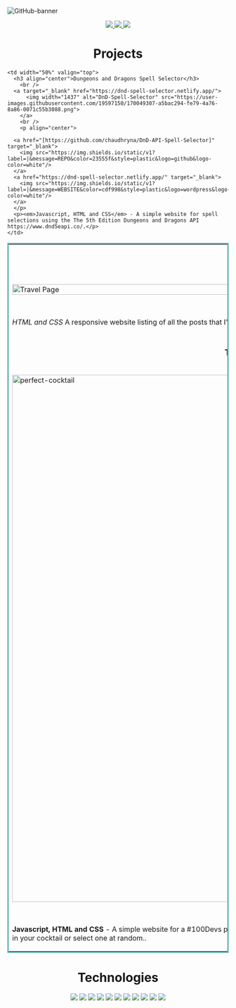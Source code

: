 ![GitHub-banner](https://user-images.githubusercontent.com/19597150/170040589-92e5d106-719b-4455-b7b2-4bf69279f52e.jpeg)

<p align="center">
<!--   <a href="https://nancychaudhry.com" target="_blank">
    <img src="https://img.shields.io/static/v1?label=|&message=WEBSITE&color=23555f&style=plastic&logo=react&logo-color=white"/>
  </a> -->
  <a href="https://www.linkedin.com/in/nancy-chaudhry14/" target="_blank">
    <img src="https://img.shields.io/static/v1?label=|&message=LINKED-IN&color=cdf998&style=plastic&logo=linkedin&logo-color=white"/>
  </a>
  <a href="https://twitter.com/Ch14Nancy" target="_blank">
    <img src="https://img.shields.io/static/v1?label=|&message=TWITTER&color=23555f&style=plastic&logo=twitter&logo-color=white"/>
  </a>
  <a href="https://angel.co/u/nancy-chaudhry" target="_blank">
      <img src="https://img.shields.io/static/v1?label=|&message=ANGEL-LIST&color=cdf998&style=plastic&logo=angellist&logo-color=white"/>
  </a>
</p>


<h1 align="center">Projects</h1>
<table bordercolor="#66b2b2">
  
  <tr>
    <td width="50%" valign="top">
      <h3 align="center">Travel Page</h3>
        <br />
        <a target="_blank" href="https://chaudhryna.github.io/travel-page/">
            <img src="images/gif1.gif" width="100%" alt="Travel Page"/>
        </a>
        <br />
        <p align="center">
     <a href="https://github.com/chaudhryna/travel-page" target="_blank">
       <img src="https://img.shields.io/static/v1?label=|&message=REPO&color=23555f&style=plastic&logo=github&logo-color=white"/>
    </a>  
     <a href="https://chaudhryna.github.io/travel-page/" target="_blank">
    <img src="https://img.shields.io/static/v1?label=|&message=WEBSITE&color=cdf998&style=plastic&logo=wordpress&logo-color=white"/>
  </a>
      </p>
      <p><em>HTML and CSS</em> A responsive website listing of all the posts that I've been stationed at while working at the Department of State using just HTML and CSS!</p>
    </td>
    
    
    <td width="50%" valign="top">
      <h3 align="center">Dungeons and Dragons Spell Selector</h3>
        <br />
      <a target="_blank" href="https://dnd-spell-selector.netlify.app/">
          <img width="1437" alt="DnD-Spell-Selector" src="https://user-images.githubusercontent.com/19597150/170049307-a5bac294-fe79-4a76-8a86-0071c55b3088.png">
        </a>
        <br />
        <p align="center">
          
      <a href="[https://github.com/chaudhryna/DnD-API-Spell-Selector]" target="_blank">
        <img src="https://img.shields.io/static/v1?label=|&message=REPO&color=23555f&style=plastic&logo=github&logo-color=white"/>
      </a>
      <a href="https://dnd-spell-selector.netlify.app/" target="_blank">
        <img src="https://img.shields.io/static/v1?label=|&message=WEBSITE&color=cdf998&style=plastic&logo=wordpress&logo-color=white"/>
      </a>
      </p>
      <p><em>Javascript, HTML and CSS</em> - A simple website for spell selections using the The 5th Edition Dungeons and Dragons API https://www.dnd5eapi.co/.</p>
    </td>
    
    
  </tr>
  
  <tr>
    <td width="50%" valign="top">
      <h3 align="center">The Perfect Cocktail App</h3>
      <br />
        <a target="_blank" href="https://pick-a-cocktail.netlify.app/">
          <img width="1198" alt="perfect-cocktail" src="https://user-images.githubusercontent.com/19597150/170053923-354250a0-1b38-46cb-8da6-15f3e214571a.png">
        </a>
      <br />
        <p align="center">
  <a href="https://github.com/chaudhryna/cocktail-api" target="_blank">
    <img src="https://img.shields.io/static/v1?label=|&message=REPO&color=23555f&style=plastic&logo=github&logo-color=white"/>
  </a>
  <a href="https://pick-a-cocktail.netlify.app/" target="_blank">
    <img src="https://img.shields.io/static/v1?label=|&message=WEBSITE&color=cdf998&style=plastic&logo=wordpress&logo-color=white"/>
  </a>
      </p>
        <p><strong>Javascript, HTML and CSS</strong> - A simple website for a #100Devs project that uses the https://www.thecocktaildb.com/ API to search for cocktails. You can type in your cocktail or select one at random..</p>
    </td>
    <td width="50%" valign="top">
      <h3 align="center">Matching Cards</h3>
        <br />
        <a target="_blank" href="https://github.com/chaudhryna/Django201">
          <img width="591" alt="things-I-learned" src="https://user-images.githubusercontent.com/19597150/170175972-bdc38f4b-1502-4e09-b35a-e072090f5913.png">

        </a>
        <br />
        <p align="center">
          
  <a href="https://github.com/chaudhryna/Django201" target="_blank">
    <img src="https://img.shields.io/static/v1?label=|&message=REPO&color=23555f&style=plastic&logo=github&logo-color=white"/>
  </a>
      </p>
        <p><em>The app uses Django, Python, jQuery, Pillow, sorl-thumbnails and Tailwind CSS.</em> -A social media app with user authentication where users can make posts, follow other users and update their own profile.</p>
    </td>
  </tr>
</table>



<h1 align="center">Technologies</h1>


<p align="center">
    <img src="https://img.shields.io/static/v1?label=|&message=HTML5&color=23555f&style=plastic&logo=html5"/>
    <img src="https://img.shields.io/static/v1?label=|&message=CSS3&color=285f65&style=plastic&logo=css3"/>
    <img src="https://img.shields.io/static/v1?label=|&message=SASS&color=2b625f&style=plastic&logo=sass"/>
    <img src="https://img.shields.io/static/v1?label=|&message=BOOTSTRAP&color=316c5e&style=plastic&logo=bootstrap"/>
    <img src="https://img.shields.io/static/v1?label=|&message=JAVASCRIPT&color=3c7f5d&style=plastic&logo=javascript"/>
    <img src="https://img.shields.io/static/v1?label=|&message=REACT.JS&color=4a935c&style=plastic&logo=react"/>
<!--     <img src="https://img.shields.io/static/v1?label=|&message=TYPESCRIPT&color=4a935c&style=plastic&logo=typescript"/> -->
    <img src="https://img.shields.io/static/v1?label=|&message=PYTHON&color=52985b&style=plastic&logo=python"/>
    <img src="https://img.shields.io/static/v1?label=|&message=WORDPRESS&color=cdd148&style=plastic&logo=wordpress"/>
    <img src="https://img.shields.io/static/v1?label=|&message=MONGO-DB&color=cdd148&style=plastic&logo=mongodb"/>
    <img src="https://img.shields.io/static/v1?label=|&message=EXPRESS&color=bbb111&style=plastic&logo=express"/>
    <img src="https://img.shields.io/static/v1?label=|&message=GIT&color=cbb148&style=plastic&logo=git"/>
</p>

